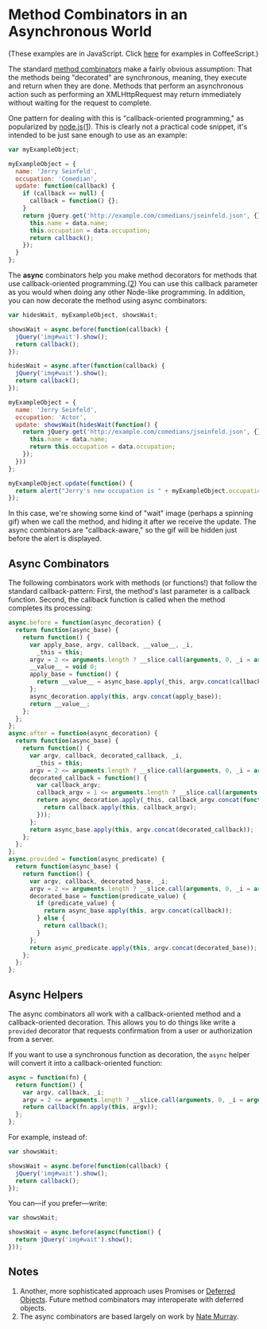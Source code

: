 Method Combinators in an Asynchronous World
===========================================

(These examples are in JavaScript. Click [here](https://github.com/raganwald/method-combinators/blob/master/doc/async.md#method-combinators-in-an-asynchronous-world) for examples in CoffeeScript.)

The standard [method combinators] make a fairly obvious assumption: That the methods being "decorated" are synchronous, meaning, they execute and return when they are done. Methods that perform an asynchronous action such as performing an XMLHttpRequest may return immediately without waiting for the request to complete.

[method combinators]: https://github.com/raganwald/method-combinators

One pattern for dealing with this is "callback-oriented programming," as popularized by [node.js][node]([1](#notes)). This is clearly not a practical code snippet, it's intended to be just sane enough to use as an example:

[node]: http://nodejs.org/

```javascript
var myExampleObject;

myExampleObject = {
  name: 'Jerry Seinfeld',
  occupation: 'Comedian',
  update: function(callback) {
    if (callback == null) {
      callback = function() {};
    }
    return jQuery.get('http://example.com/comedians/jseinfeld.json', {}, function(data) {
      this.name = data.name;
      this.occupation = data.occupation;
      return callback();
    });
  }
};
```

The **async** combinators help you make method decorators for methods that use callback-oriented programming.([2](#notes)) You can use this callback parameter as you would when doing any other Node-like programming. In addition, you can now decorate the method using async combinators:

```javascript
var hidesWait, myExampleObject, showsWait;

showsWait = async.before(function(callback) {
  jQuery('img#wait').show();
  return callback();
});

hidesWait = async.after(function(callback) {
  jQuery('img#wait').show();
  return callback();
});

myExampleObject = {
  name: 'Jerry Seinfeld',
  occupation: 'Actor',
  update: showsWait(hidesWait(function() {
    return jQuery.get('http://example.com/comedians/jseinfeld.json', {}, function(data) {
      this.name = data.name;
      return this.occupation = data.occupation;
    });
  }))
};

myExampleObject.update(function() {
  return alert("Jerry's new occupation is " + myExampleObject.occupation);
});
```

In this case, we're showing some kind of "wait" image (perhaps a spinning gif) when we call the method, and hiding it after we receive the update. The async combinators are "callback-aware," so the gif will be hidden just before the alert is displayed.

Async Combinators
-----------------

The following combinators work with methods (or functions!) that follow the standard callback-pattern: First, the method's last parameter is a callback function. Second, the callback function is called when the method completes its processing:

```javascript
async.before = function(async_decoration) {
  return function(async_base) {
    return function() {
      var apply_base, argv, callback, __value__, _i,
        _this = this;
      argv = 2 <= arguments.length ? __slice.call(arguments, 0, _i = arguments.length - 1) : (_i = 0, []), callback = arguments[_i++];
      __value__ = void 0;
      apply_base = function() {
        return __value__ = async_base.apply(_this, argv.concat(callback));
      };
      async_decoration.apply(this, argv.concat(apply_base));
      return __value__;
    };
  };
};
async.after = function(async_decoration) {
  return function(async_base) {
    return function() {
      var argv, callback, decorated_callback, _i,
        _this = this;
      argv = 2 <= arguments.length ? __slice.call(arguments, 0, _i = arguments.length - 1) : (_i = 0, []), callback = arguments[_i++];
      decorated_callback = function() {
        var callback_argv;
        callback_argv = 1 <= arguments.length ? __slice.call(arguments, 0) : [];
        return async_decoration.apply(_this, callback_argv.concat(function() {
          return callback.apply(this, callback_argv);
        }));
      };
      return async_base.apply(this, argv.concat(decorated_callback));
    };
  };
};
async.provided = function(async_predicate) {
  return function(async_base) {
    return function() {
      var argv, callback, decorated_base, _i;
      argv = 2 <= arguments.length ? __slice.call(arguments, 0, _i = arguments.length - 1) : (_i = 0, []), callback = arguments[_i++];
      decorated_base = function(predicate_value) {
        if (predicate_value) {
          return async_base.apply(this, argv.concat(callback));
        } else {
          return callback();
        }
      };
      return async_predicate.apply(this, argv.concat(decorated_base));
    };
  };
};
```

Async Helpers
-------------

The async combinators all work with a callback-oriented method and a callback-oriented decoration. This allows you to do things like write a `provided` decorator that requests confirmation from a user or authorization from a server.

If you want to use a synchronous function as decoration, the `async` helper will convert it into a callback-oriented function:

```javascript
async = function(fn) {
  return function() {
    var argv, callback, _i;
    argv = 2 <= arguments.length ? __slice.call(arguments, 0, _i = arguments.length - 1) : (_i = 0, []), callback = arguments[_i++];
    return callback(fn.apply(this, argv));
  };
};
```

For example, instead of:

```javascript
var showsWait;

showsWait = async.before(function(callback) {
  jQuery('img#wait').show();
  return callback();
});
```

You can—if you prefer—write:

```javascript
var showsWait;

showsWait = async.before(async(function() {
  return jQuery('img#wait').show();
}));
```

Notes
-----

1. Another, more sophisticated approach uses Promises or [Deferred Objects]. Future method combinators may interoperate with deferred objects.
2. The async combinators are based largely on work by [Nate Murray](https://github.com/jashmenn).

[Deferred Objects]:http://api.jquery.com/category/deferred-object/